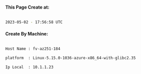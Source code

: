 
   
#### This Page Create at:

```bash

2023-05-02 - 17:56:58 UTC

```

#### Create By Machine:

```bash

Host Name : fv-az251-184

platform  : Linux-5.15.0-1036-azure-x86_64-with-glibc2.35

Ip Local  : 10.1.1.23

```

